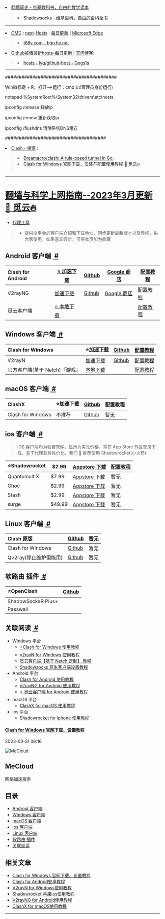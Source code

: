 <li><a href="https://zh.wikibooks.org/wiki/%E7%BF%BB%E5%A2%99%E7%AE%80%E5%8F%B2">翻墙简史 - 维基教科书，自由的教学读本</a></li>
<blockquote>
<li>
<a href="https://zh.wikipedia.org/wiki/Shadowsocks">Shadowsocks - 维基百科，自由的百科全书</a>
</li>
</blockquote>
<hr>
<li><a href="https://gitee.com/taoste/hosts/blob/Plan.ABZ/cmd.md#">CMD</a> : <a href="https://gitlab.com/ineo6/hosts/-/raw/master/next-hosts">next</a>-<a href="https://ineo6.github.io/hosts/">Hosts</a> · 
<a href="http://blog.yoqi.me/lyq/16489.html">每日更新</a> | <a href="https://gitee.com/taoste/wiki/raw/master/MicrosoftEdgeSetup.exe">Microsoft Edge</a></li>
<blockquote>
 <li>
<a href="https://bgp.he.net/dns/t66y.com">t66y.com - bgp.he.net</a>
  </li>
</blockquote>
<li><a href="http://blog.yoqi.me/lyq/16489.html">Github被墙最新hosts-每日更新 | 天问博客</a>:</li>
<blockquote><li><a href="https://code.git.yoqi.me/">hosts - lyq/github-host - Gogs1s</a></li></blockquote>
<hr>
#########################################

Win徽标键 + R，打开-->运行：cmd (以管理员身份运行)

notepad %SystemRoot%\System32\drivers\etc\hosts

ipconfig /release 释放ip

ipconfig /renew 重新获取ip

ipconfig /flushdns 清除系统DNS缓存

#####################################

<li><a href="https://cn.bing.com/search?q=Clash">Clash - 搜索</a> : </li>
<blockquote>
<li><a href="https://github.com/Dreamacro/clash">Dreamacro/clash: A rule-based tunnel in Go.</a></li>
<li><a href="https://doc.miyun.app/app/clash-win/">Clash for Windows 官网下载、安装与配置使用教程 🌟 觅云🔥</a></li><br>
</blockquote>

<hr>

<div class=card-text>
<h1 class=card-text--title><a href="https://doc.miyun.app/proxytools/">翻墙与科学上网指南--2023年3月更新</a>
<a href="https://doc.miyun.app/">🌟 觅云🔥</a></h1>
<ul class=card-text--tag>
<li>
<a href=https://doc.miyun.app/categories/%E4%BB%A3%E7%90%86%E5%B7%A5%E5%85%B7/>代理工具</a>
</li>
</ul>
</div>
</div>
</div>
<div class=article-content>
<div class="markdown-body content-padding-large soft-size--large soft-style--box">
<blockquote>
<ul>
<li>提供全平台的客户端介绍和下载地址，同步更新最新版本以及教程，供大家使用，如果喜欢尝新，可将本页加为收藏</li>
</ul>
</blockquote>
<h2 id=android-客户端>Android 客户端&nbsp;<a class=headline-hash href=#android-客户端>
<i class=headline-icon>#</i>
</a>
</h2>
<table>
<thead>
<tr>
<th style=text-align:left>Clash for Android</th>
<th>
<a href=https://ghproxy.com/https://github.com/Kr328/ClashForAndroid/releases/download/v2.5.12/cfa-2.5.12-premium-armeabi-v7a-release.apk target=_blank>⭐ 加速下载</a>
</th>
<th>
<a href=https://github.com/Kr328/ClashForAndroid/releases target=_blank>Github</a>
</th>
<th>
<a href="https://play.google.com/store/apps/details?id=com.github.kr328.clash&hl=zh&gl=US" target=_blank>Google 商店</a>
</th>
<th>
<a href=/clash-for-android>配置教程</a>
</th>
</tr>
</thead>
<tbody>
<tr>
<td style=text-align:left>V2rayNG</td>
<td>
<a href=https://ghproxy.com/https://github.com/2dust/v2rayNG/releases/download/1.7.35/v2rayNG_1.7.35.apk target=_blank>加速下载</a>
</td>
<td>
<a href=https://github.com/2dust/v2rayNG/releases target=_blank>Github</a>
</td>
<td>
<a href="https://play.google.com/store/apps/details?id=com.v2ray.ang&hl=zh&gl=US" target=_blank>Google 商店</a>
</td>
<td>
<a href=/v2rayng>配置教程</a>
</td>
</tr>
<tr>
<td style=text-align:left>觅云客户端</td>
<td>
<a href=/apps/android-miyun/mobile-armeabi-v7a-release.apk>⭐ 本地下载</a>
</td>
<td>
</td>
<td>
</td>
<td>
<a href=/mecloud-for-android>配置教程</a>
</td>
</tr>
</tbody>
</table>
<h2 id=windows-客户端>Windows 客户端&nbsp;<a class=headline-hash href=#windows-客户端>
<i class=headline-icon>#</i>
</a>
</h2>
<table>
<thead>
<tr>
<th style=text-align:left>Clash for Windows</th>
<th>⭐<a href=https://ghproxy.com/https://github.com/Fndroid/clash_for_windows_pkg/releases/download/0.20.19/Clash.for.Windows.Setup.0.20.19.arm64.exe target=_blank>加速下载</a>
</th>
<th>
<a href=https://github.com/Fndroid/clash_for_windows_pkg/releases target=_blank>Github</a>
</th>
<th>
<a href=/clash-for-windows>配置教程</a>
</th>
</tr>
</thead>
<tbody>
<tr>
<td style=text-align:left>V2rayN</td>
<td>
<a href=https://ghproxy.com/https://github.com/2dust/v2rayN/releases/download/5.39/v2rayN-Core.zip target=_blank>加速下载</a>
</td>
<td>
<a href=https://github.com/2dust/v2rayN/releases target=_blank>Github</a>
</td>
<td>
<a href=/v2rayn>配置教程</a>
</td>
</tr>
<tr>
<td style=text-align:left>官方客户端(基于 Netch)『游戏』</td>
<td>
<a href=/apps/miyun-client-base-netch.zip>本地下载</a>
</td>
<td>
</td>
<td>
<a href=/mecloud-for-windows/>配置教程</a>
</td>
</tr>
</tbody>
</table>
<h2 id=macos-客户端>macOS 客户端&nbsp;<a class=headline-hash href=#macos-客户端>
<i class=headline-icon>#</i>
</a>
</h2>
<table>
<thead>
<tr>
<th style=text-align:left>ClashX</th>
<th>⭐<a href=https://ghproxy.com/https://github.com/yichengchen/clashX/releases/download/1.96.2/ClashX.dmg target=_blank>加速下载</a>
</th>
<th>
<a href=https://github.com/yichengchen/clashX/releases target=_blank>Github</a>
</th>
<th>
<a href=/clashx>配置教程</a>
</th>
</tr>
</thead>
<tbody>
<tr>
<td style=text-align:left>Clash for Windows</td>
<td>不推荐</td>
<td>
<a href=https://github.com/Fndroid/clash_for_windows_pkg/releases target=_blank>Github</a>
</td>
<td>暂无</td>
</tr>
</tbody>
</table>
<h2 id=ios-客户端>ios 客户端&nbsp;<a class=headline-hash href=#ios-客户端>
<i class=headline-icon>#</i>
</a>
</h2>
<blockquote>
<p>iOS 客户端均为收费软件，显示为美元价格，需在 App Store 外区登录下载。鉴于代理软件性价比，我们 🌈 推荐使用 Shadowrocket(小火箭)</p>
</blockquote>
<table>
<thead>
<tr>
<th style=text-align:left>⭐Shadowrocket</th>
<th>$2.99</th>
<th>
<a href=https://apps.apple.com/us/app/shadowrocket/id932747118 target=_blank>Appstore 下载</a>
</th>
<th>
<a href=/shadowrocket>配置教程</a>
</th>
</tr>
</thead>
<tbody>
<tr>
<td style=text-align:left>Quantumult X</td>
<td>$7.99</td>
<td>
<a href=https://apps.apple.com/us/app/quantumult-x/id1443988620 target=_blank>Appstore 下载</a>
</td>
<td>暂无</td>
</tr>
<tr>
<td style=text-align:left>Choc</td>
<td>$2.99</td>
<td>
<a href=https://apps.apple.com/us/app/choc/id1582542227 target=_blank>Appstore 下载</a>
</td>
<td>暂无</td>
</tr>
<tr>
<td style=text-align:left>Stash</td>
<td>$2.99</td>
<td>
<a href="https://apps.apple.com/us/app/stash/id1596063349?l=zh" target=_blank>Appstore 下载</a>
</td>
<td>暂无</td>
</tr>
<tr>
<td style=text-align:left>surge</td>
<td>$49.99</td>
<td>
<a href=https://apps.apple.com/us/app/surge-4/id1442620678 target=_blank>Appstore 下载</a>
</td>
<td>暂无</td>
</tr>
</tbody>
</table>
<h2 id=linux-客户端>Linux 客户端&nbsp;<a class=headline-hash href=#linux-客户端>
<i class=headline-icon>#</i>
</a>
</h2>
<table>
<thead>
<tr>
<th style=text-align:left>Clash 原版</th>
<th>
<a href=https://github.com/Dreamacro/clash/releases target=_blank>Github</a>
</th>
<th>暂无</th>
</tr>
</thead>
<tbody>
<tr>
<td style=text-align:left>Clash for Windows</td>
<td>
<a href=https://github.com/Fndroid/clash_for_windows_pkg/releases target=_blank>Github</a>
</td>
<td>暂无</td>
</tr>
<tr>
<td style=text-align:left>Qv2ray(停止维护但能用)</td>
<td>
<a href=https://github.com/Qv2ray/Qv2ray target=_blank>Github</a>
</td>
<td>暂无</td>
</tr>
</tbody>
</table>
<h2 id=软路由-插件>软路由 插件&nbsp;<a class=headline-hash href=#软路由-插件>
<i class=headline-icon>#</i>
</a>
</h2>
<table>
<thead>
<tr>
<th style=text-align:left>⭐OpenClash</th>
<th>
<a href=https://github.com/Dreamacro/clash/releases target=_blank>Github</a>
</th>
</tr>
</thead>
<tbody>
<tr>
<td style=text-align:left>ShadowSocksR Plus+</td>
<td>
</td>
</tr>
<tr>
<td style=text-align:left>Passwall</td>
<td>
</td>
</tr>
</tbody>
</table>
<h2 id=关联阅读>关联阅读&nbsp;<a class=headline-hash href=#关联阅读>
<i class=headline-icon>#</i>
</a>
</h2>
<ul>
<li>Windows 平台<ul>
<li>
<a href=/clash-for-windows/>⭐Clash for Windows 使用教程</a>
</li>
<li>
<a href=/v2rayn/>v2rayN for Windows 使用教程</a>
</li>
<li>
<a href=/mecloud-for-windows/>觅云客户端【基于 Netch 定制】 教程</a>
</li>
<li>
<a href=https://wiki.miyun.app/windows-Shadowsocks.html target=_blank>Shadowsocks 原生客户端设置教程</a>
</li>
</ul>
</li>
<li>Android 平台<ul>
<li>
<a href=/clash-for-android/>Clash for Android 使用教程</a>
</li>
<li>
<a href=/v2rayng/>v2rayNG for Android 使用教程</a>
</li>
<li>
<a href=/mecloud-for-android/>⭐ 觅云客户端 for Android 使用教程</a>
</li>
</ul>
</li>
<li>macOS 平台<ul>
<li>
<a href=/clashx/>ClashX for macOS 使用教程</a>
</li>
</ul>
</li>
<li>ios 平台<ul>
<li>
<a href=/shadowrocket/>Shadowrocket for iphone 使用教程</a>
</li>
</ul>
</li>
</ul>
</div>
</div>
<div class=article-paging>
<section class="post-paging--item card-container content-padding-primary soft-size--primary soft-style--box">
<div class=card-cover>
</div>
<div class=card-text>
<a href=/clash-for-windows/>
<h4 class="card-text--title text-ellipsis">Clash for Windows 官网下载、设置教程</h4>
</a>
<p class=card-text--row>2023-03-31 06:16</p>
</div>
</section>
</div>
</div>
<aside class=widget-info>
<section class="aside-widget widget-author content-padding-large soft-size--large soft-style--box">
<div class=widget-body>
<div class="author-box avatar">
<img class="author-avatar soft-size--round soft-style--box" src=/images/avatar-doc.jpeg alt=MeCloud>
<h2 class="author-name text-ellipsis">MeCloud</h2>
<p class="author-desc text-ellipsis">网络加速服务</p>
</div>
</div>
</section>
<section class="aside-widget widget-toc content-padding-large soft-size--large soft-style--box">
<h2 class=widget-header>
<div class=title>
<span>目录</span>
</div>
</h2>
<div class=widget-body>
<nav id=TableOfContents>
<ul>
<li>
<a href=#android-客户端>Android 客户端</a>
</li>
<li>
<a href=#windows-客户端>Windows 客户端</a>
</li>
<li>
<a href=#macos-客户端>macOS 客户端</a>
</li>
<li>
<a href=#ios-客户端>ios 客户端</a>
</li>
<li>
<a href=#linux-客户端>Linux 客户端</a>
</li>
<li>
<a href=#软路由-插件>软路由 插件</a>
</li>
<li>
<a href=#关联阅读>关联阅读</a>
</li>
</ul>
</nav>
</div>
</section>
<section class="aside-widget widget-articles content-padding-large soft-size--large soft-style--box">
<h2 class=widget-header>
<div class=title>
<span>相关文章</span>
</div>
</h2>
<div class=widget-body>
<ul class=post-list>
<li class=post-item>
<a href=/clash-for-windows/>Clash for Windows 官网下载、设置教程</a>
</li>
<li class=post-item>
<a href=/clash-for-android/>Clash for Android安卓教程</a>
</li>
<li class=post-item>
<a href=/v2rayn/>V2rayN for Windows使用教程</a>
</li>
<li class=post-item>
<a href=/shadowrocket/>Shadowrocket 苹果ios使用教程</a>
</li>
<li class=post-item>
<a href=/v2rayng/>V2rayNG for Android使用教程</a>
</li>
<li class=post-item>
<a href=/clashx/>ClashX for macOS使用教程</a>
</li>
</ul>
</div>
<hr>
